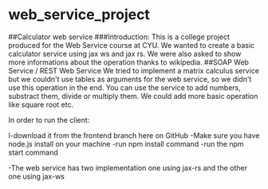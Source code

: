 # web_service_project
##Calculator web service
###Introduction:
This is a college project produced for the Web Service course at CYU.
We wanted to create a basic calculator service using jax ws and jax rs. We were also asked to show more informations about the operation thanks to wikipedia.
##SOAP Web Service / REST Web Service
We tried to implement a matrix calculus service but we couldn't use tables as arguments for the web service, so we didn't use this operation in the end.
You can use the service to add numbers, substract them, divide or multiply them. We could add more basic operation like square root etc.



In order to run the client:

I-download it from the frontend branch here on GitHub
-Make sure you have node.js install on your machine
-run npm install command
-run the npm start command




-The web service has two implementation one  using jax-rs and the other one using jax-ws

